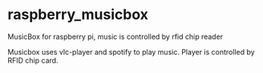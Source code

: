 # raspberry_musicbox
MusicBox for raspberry pi, music is controlled by rfid chip reader

Musicbox uses vlc-player and spotify to play music.
Player is controlled by RFID chip card.


